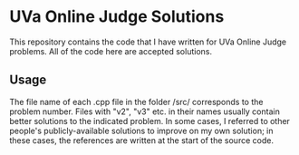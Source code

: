 # UVa Online Judge Solutions

This repository contains the code that I have written for UVa Online Judge problems. All of the code here are accepted solutions.

## Usage

The file name of each .cpp file in the folder /src/ corresponds to the problem number. Files with "v2", "v3" etc. in their names usually contain better solutions to the indicated problem. In some cases, I referred to other people's publicly-available solutions to improve on my own solution; in these cases, the references are written at the start of the source code.
